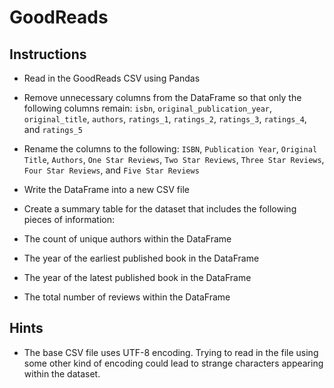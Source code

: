 # GoodReads

## Instructions

* Read in the GoodReads CSV using Pandas

* Remove unnecessary columns from the DataFrame so that only the following columns remain: `isbn`, `original_publication_year`, `original_title`, `authors`, `ratings_1`, `ratings_2`, `ratings_3`, `ratings_4`, and `ratings_5`

* Rename the columns to the following: `ISBN`, `Publication Year`, `Original Title`, `Authors`, `One Star Reviews`, `Two Star Reviews`, `Three Star Reviews`, `Four Star Reviews`, and `Five Star Reviews`

* Write the DataFrame into a new CSV file

* Create a summary table for the dataset that includes the following pieces of information:

* The count of unique authors within the DataFrame

* The year of the earliest published book in the DataFrame

* The year of the latest published book in the DataFrame

* The total number of reviews within the DataFrame


## Hints

* The base CSV file uses UTF-8 encoding. Trying to read in the file using some other kind of encoding could lead to strange characters appearing within the dataset.
